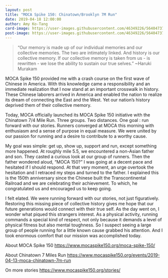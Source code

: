 ```yaml
---
layout: post
title: "MOCA Spike 150: Chinatown/Brooklyn 7M Run"
date: 2019-04-18 12:00:00
author: Amy Ko-Tang
card-image: https://user-images.githubusercontent.com/46349226/56404737-4a8cac80-6236-11e9-815b-9ad4d7bc52df.JPG
post-image: https://user-images.githubusercontent.com/46349226/56404737-4a8cac80-6236-11e9-815b-9ad4d7bc52df.JPG
---
```


>“Our memory is made up of our individual memories and our collective memories. The two are intimately linked. And history is our collective memory. If our collective memory is taken from us - is rewritten - we lose the ability to sustain our true selves.” ~Haruki Murakam

MOCA Spike 150 provided me with a crash course on the first wave of Chinese in America. With this knowledge came a responsibility and an immediate realization that I now stand at an important crosswalk in history.  These Chinese laborers arrived in America and enabled the nation to realize its dream of connecting the East and the West.  Yet our nation’s history deprived them of their collective memory.  
<!--more-->
Today, MOCA officially launched its MOCA Spike 150 initiative with the Chinatown 7/4 Mile Run. Three groups.  Two distances.  One goal :  run forward with our stories.  Runners converged at MOCA this morning with enthusiasm and a sense of purpose in equal measure.  We were united by our passion for running and a desire to contribute to a worthy cause. 

My goal was simple:  get up, show up, support and run, except something more happened.  At roughly mile 5.5, we encountered a non-Asian father and son.  They casted a curious look at our group of runners.  Then the father wondered aloud, “MOCA 150?”  I was going at a decent pace and hesitated if I should respond.  At that very moment, an urge overtook the hesitation and I retraced my steps and turned to the father.  I explained this is the 150th anniversary since the Chinese built the Transcontinental Railroad and we are celebrating their achievement.  To which, he congratulated us and encouraged us to keep going.  

I felt elated.  We were running forward with our stories, not just figuratively.  Restoring this missing piece of collective history gives me hope that our future generations would connect with their true self.  As the day went on, I wonder what piqued this strangers interest.  As a physical activity, running commands a special kind of respect, not only because it demands a level of physical fitness but also mental toughness.  So I suspect seeing a large group of people running for a little known cause grabbed his attention.  And I took enormous comfort that our mission was accomplished today.  

About MOCA Spike 150
https://www.mocaspike150.org/moca-spike-150/ 

About Chinatown 7 Miles Run
https://www.mocaspike150.org/events/2019-04-13-moca-chinatown-7m-run

On more stories 
https://www.mocaspike150.org/stories/
